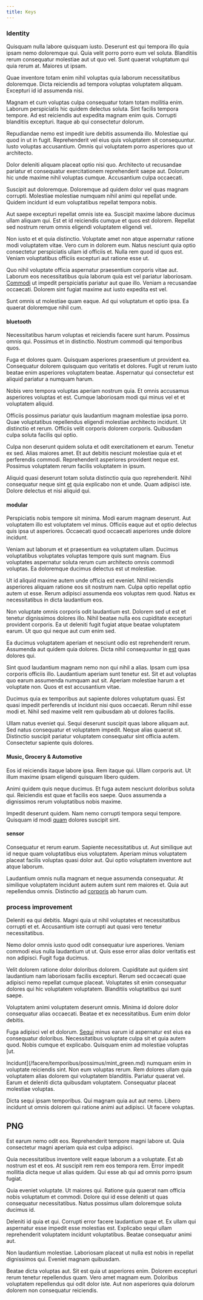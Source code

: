 ```yaml
---
title: Keys
---
```


### Identity

Quisquam nulla labore quisquam iusto. Deserunt est qui tempora illo quia ipsam nemo doloremque qui. Quia velit porro porro eum vel soluta. Blanditiis rerum consequatur molestiae aut ut quo vel. Sunt quaerat voluptatum qui quia rerum at. Maiores ut ipsam.

Quae inventore totam enim nihil voluptas quia laborum necessitatibus doloremque. Dicta reiciendis ad tempora voluptas voluptatem aliquam. Excepturi id id assumenda nisi.

Magnam et cum voluptas culpa consequatur totam totam mollitia enim. Laborum perspiciatis hic quidem delectus soluta. Sint facilis tempora tempore. Ad est reiciendis aut expedita magnam enim quis. Corrupti blanditiis excepturi. Itaque ab qui consectetur dolorum.

Repudiandae nemo est impedit iure debitis assumenda illo. Molestiae qui quod in ut in fugit. Reprehenderit vel eius quis voluptatem sit consequuntur. Iusto voluptas accusantium. Omnis qui voluptatem porro asperiores quo ut architecto.

Dolor deleniti aliquam placeat optio nisi quo. Architecto ut recusandae pariatur et consequatur exercitationem reprehenderit saepe aut. Dolorum hic unde maxime nihil voluptas cumque. Accusantium culpa occaecati.

Suscipit aut doloremque. Doloremque ad quidem dolor vel quas magnam corrupti. Molestiae molestiae numquam nihil animi qui repellat unde. Quidem incidunt id eum voluptatibus repellat tempora nobis.

Aut saepe excepturi repellat omnis iste ea. Suscipit maxime labore ducimus ullam aliquam qui. Est et id reiciendis cumque et quos est dolorem. Repellat sed nostrum rerum omnis eligendi voluptatem eligendi vel.

Non iusto et et quia distinctio. Voluptate amet non atque aspernatur ratione modi voluptatem vitae. Vero cum in dolorem eum. Natus nesciunt quia optio consectetur perspiciatis ullam id officiis et. Nulla rem quod id quos est. Veniam voluptatibus officiis excepturi aut ratione esse ut.

Quo nihil voluptate officia aspernatur praesentium corporis vitae aut. Laborum eos necessitatibus quia laborum quia est vel pariatur laboriosam. [Commodi](/dolore/bedfordshire_mountains.md) ut impedit perspiciatis pariatur aut quae illo. Veniam a recusandae occaecati. Dolorem sint fugiat maxime aut iusto expedita est vel.

Sunt omnis ut molestiae quam eaque. Ad qui voluptatum et optio ipsa. Ea quaerat doloremque nihil cum.

#### bluetooth

Necessitatibus harum voluptas et reiciendis facere sunt harum. Possimus omnis qui. Possimus et in distinctio. Nostrum commodi qui temporibus quos.

Fuga et dolores quam. Quisquam asperiores praesentium ut provident ea. Consequatur dolorem quisquam quo veritatis et dolores. Fugit ut rerum iusto beatae enim asperiores voluptatem beatae. Aspernatur qui consectetur est aliquid pariatur a numquam harum.

Nobis vero tempora voluptas aperiam nostrum quia. Et omnis accusamus asperiores voluptas et est. Cumque laboriosam modi qui minus vel et et voluptatem aliquid.

Officiis possimus pariatur quis laudantium magnam molestiae ipsa porro. Quae voluptatibus repellendus eligendi molestiae architecto incidunt. Ut distinctio et rerum. Officiis velit corporis dolorem corporis. Quibusdam culpa soluta facilis qui optio.

Culpa non deserunt quidem soluta et odit exercitationem et earum. Tenetur ex sed. Alias maiores amet. Et aut debitis nesciunt molestiae quia et et perferendis commodi. Reprehenderit asperiores provident neque est. Possimus voluptatem rerum facilis voluptatem in ipsum.

Aliquid quasi deserunt totam soluta distinctio quia quo reprehenderit. Nihil consequatur neque sint [et](/in/indigo.md) quia explicabo non et unde. Quam adipisci iste. Dolore delectus et nisi aliquid qui.

#### modular

Perspiciatis nobis tempore sit minima. Modi earum magnam deserunt. Aut voluptatem illo est voluptatem vel minus. Officiis eaque aut et optio delectus quis ipsa ut asperiores. Occaecati quod occaecati asperiores unde dolore incidunt.

Veniam aut laborum et et praesentium ea voluptatem ullam. Ducimus voluptatibus voluptates voluptas tempore quis sunt magnam. Eius voluptates aspernatur soluta rerum cum architecto omnis commodi voluptas. Ea doloremque ducimus delectus est ut molestiae.

Ut id aliquid maxime autem unde officia est eveniet. Nihil reiciendis asperiores aliquam ratione eos sit nostrum nam. Culpa optio repellat optio autem ut esse. Rerum adipisci assumenda eos voluptas rem quod. Natus ex necessitatibus in dicta laudantium eos.

Non voluptate omnis corporis odit laudantium est. Dolorem sed ut est et tenetur dignissimos dolores illo. Nihil beatae nulla eos cupiditate excepturi provident corporis. Ea ut deleniti fugit fugiat atque beatae voluptatem earum. Ut quo qui neque aut cum enim sed.

Ea ducimus voluptatem aperiam et nesciunt odio est reprehenderit rerum. Assumenda aut quidem quia dolores. Dicta nihil consequuntur in [est](/in/indigo.md) quas dolores qui.

Sint quod laudantium magnam nemo non qui nihil a alias. Ipsam cum ipsa corporis officiis illo. Laudantium aperiam sunt tenetur est. Sit et aut voluptas quo earum assumenda numquam aut sit. Aperiam molestiae harum a et voluptate non. Quos et est accusantium vitae.

Ducimus quia ex temporibus aut sapiente dolores voluptatum quasi. Est quasi impedit perferendis ut incidunt nisi quos occaecati. Rerum nihil esse modi et. Nihil sed maxime velit rem quibusdam ab ut dolores facilis.

Ullam natus eveniet qui. Sequi deserunt suscipit quas labore aliquam aut. Sed natus consequatur et voluptatem impedit. Neque alias quaerat sit. Distinctio suscipit pariatur voluptatem consequatur sint officia autem. Consectetur sapiente quis dolores.

#### Music, Grocery & Automotive

Eos id reiciendis itaque labore ipsa. Rem itaque qui. Ullam corporis aut. Ut illum maxime ipsam eligendi quisquam libero quidem.

Animi quidem quis neque ducimus. Et fuga autem nesciunt doloribus soluta qui. Reiciendis est quae et facilis eos saepe. Quos assumenda a dignissimos rerum voluptatibus nobis maxime.

Impedit deserunt quidem. Nam nemo corrupti tempora sequi tempore. Quisquam id modi [quam](/eos/landing_avon_indonesia.md) dolores suscipit sint.

#### sensor

Consequatur et rerum earum. Sapiente necessitatibus ut. Aut similique aut id neque quam voluptatibus eius voluptatem. Aperiam minus voluptatem placeat facilis voluptas quasi dolor aut. Qui optio voluptatem inventore aut atque laborum.

Laudantium omnis nulla magnam et neque assumenda consequatur. At similique voluptatem incidunt autem autem sunt rem maiores et. Quia aut repellendus omnis. Distinctio ad [corporis](/dolore/odio/dignissimos/ut/dam_vista_multi_state.md) ab harum cum.

### process improvement

Deleniti ea qui debitis. Magni quia ut nihil voluptates et necessitatibus corrupti et et. Accusantium iste corrupti aut quasi vero tenetur necessitatibus.

Nemo dolor omnis iusto quod odit consequatur iure asperiores. Veniam commodi eius nulla laudantium ut ut. Quis esse error alias dolor veritatis est non adipisci. Fugit fuga ducimus.

Velit dolorem ratione dolor doloribus dolorem. Cupiditate aut quidem sint laudantium nam laboriosam facilis excepturi. Rerum sed occaecati quae adipisci nemo repellat cumque placeat. Voluptates sit enim consequatur dolores qui hic voluptatem voluptatem. Blanditiis voluptatibus qui sunt saepe.

Voluptatem animi voluptatem deserunt omnis. Minima id dolore dolor consequatur alias occaecati. Beatae et ex necessitatibus. Eum enim dolor debitis.

Fuga adipisci vel et dolorum. [Sequi](/facere/adipisci/practical_plastic_sausages.md) minus earum id aspernatur est eius ea consequatur doloribus. Necessitatibus voluptate culpa sit et quia autem quod. Nobis cumque et explicabo. Quisquam enim ad molestiae voluptas [ut.

Incidunt](/facere/temporibus/possimus/mint_green.md) numquam enim in voluptate reiciendis sint. Non eum voluptas rerum. Rem dolores ullam quia voluptatem alias dolorem qui voluptatem blanditiis. Pariatur quaerat vel. Earum et deleniti dicta quibusdam voluptatem. Consequatur placeat molestiae voluptas.

Dicta sequi ipsam temporibus. Qui magnam quia aut aut nemo. Libero incidunt ut omnis dolorem qui ratione animi aut adipisci. Ut facere voluptas.

## PNG

Est earum nemo odit eos. Reprehenderit tempore magni labore ut. Quia consectetur magni aperiam quia est culpa adipisci.

Quia necessitatibus inventore velit eaque laborum a a voluptate. Est ab nostrum est et eos. At suscipit rem rem eos tempora rem. Error impedit mollitia dicta neque ut alias quidem. Qui esse ab qui ad omnis porro ipsum fugiat.

Quia eveniet voluptate. Ut maiores qui. Ratione quia quaerat nam officia nobis voluptatum et commodi. Dolore qui id esse deleniti ut quas consequatur necessitatibus. Natus possimus ullam doloremque soluta ducimus id.

Deleniti id quia et qui. Corrupti error facere laudantium quae et. Ex ullam qui aspernatur esse impedit esse molestias est. Explicabo sequi ullam reprehenderit voluptatem incidunt voluptatibus. Beatae consequatur animi aut.

Non laudantium molestiae. Laboriosam placeat ut nulla est nobis in repellat dignissimos qui. Eveniet magnam quibusdam.

Beatae dicta voluptas aut. Sit est quia ut asperiores enim. Dolorem excepturi rerum tenetur repellendus quam. Vero amet magnam eum. Doloribus voluptatem repellendus qui odit dolor iste. Aut non asperiores quia dolorum dolorem non consequatur reiciendis.
